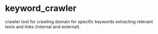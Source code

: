 # keyword_crawler



crawler tool for crawling domain for specific keywords extracting relevant texts and links (internal and external).